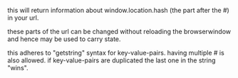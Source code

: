 this will return information about window.location.hash (the part after the #) in your url.

these parts of the url can be changed without reloading the browserwindow and hence may be used to carry state.

this adheres to "getstring" syntax for key-value-pairs. having multiple # is also allowed. if key-value-pairs are duplicated the last one in the string "wins".
